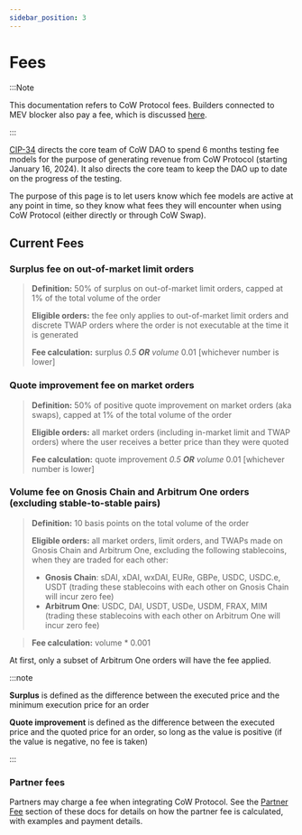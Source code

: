 ```yaml
---
sidebar_position: 3
---
```


# Fees

:::Note

This documentation refers to CoW Protocol fees. Builders connected to MEV blocker also pay a fee, which is discussed [here](/mevblocker/builders/fees/subscription-fees).

:::

[CIP-34](https://snapshot.org/#/cow.eth/proposal/0xe358941aa3f3aeaf94d40e6904c9bb530c98f88e363c2f309d9898b0ffb16c1f) directs the core team of CoW DAO to spend 6 months testing fee models for the purpose of generating revenue from CoW Protocol (starting January 16, 2024).
It also directs the core team to keep the DAO up to date on the progress of the testing.

The purpose of this page is to let users know which fee models are active at any point in time, so they know what fees they will encounter when using CoW Protocol (either directly or through CoW Swap).

## Current Fees

### Surplus fee on out-of-market limit orders

> **Definition:** 50% of surplus on out-of-market limit orders, capped at 1% of the total volume of the order
>
> **Eligible orders:** the fee only applies to out-of-market limit orders and discrete TWAP orders where the order is not executable at the time it is generated
>
> **Fee calculation:** surplus _0.5 **OR** volume_ 0.01 [whichever number is lower]

### Quote improvement fee on market orders

> **Definition:** 50% of positive quote improvement on market orders (aka swaps), capped at 1% of the total volume of the order
>
> **Eligible orders:** all market orders (including in-market limit and TWAP orders) where the user receives a better price than they were quoted
>
> **Fee calculation:** quote improvement _0.5 **OR** volume_ 0.01 [whichever number is lower]

### Volume fee on Gnosis Chain and Arbitrum One orders (excluding stable-to-stable pairs)

[//]: # 'If updating the list of stable coins, do not forget to update the actual code where this is handled on CoW Swap'
[//]: # 'https://github.com/cowprotocol/cowswap/blob/develop/libs/common-const/src/tokens.ts#L293-L302'

> **Definition:** 10 basis points on the total volume of the order
>
> **Eligible orders:** all market orders, limit orders, and TWAPs made on Gnosis Chain and Arbitrum One, excluding the following stablecoins, when they are traded for each other:
>
> - **Gnosis Chain**: sDAI, xDAI, wxDAI, EURe, GBPe, USDC, USDC.e, USDT (trading these stablecoins with each other on Gnosis Chain will incur zero fee)
> - **Arbitrum One**: USDC, DAI, USDT, USDe, USDM, FRAX, MIM (trading these stablecoins with each other on Arbitrum One will incur zero fee)

> **Fee calculation:** volume \* 0.001

At first, only a subset of Arbitrum One orders will have the fee applied.

:::note

**Surplus** is defined as the difference between the executed price and the minimum execution price for an order

**Quote improvement** is defined as the difference between the executed price and the quoted price for an order, so long as the value is positive (if the value is negative, no fee is taken)

:::

### Partner fees

Partners may charge a fee when integrating CoW Protocol.
See the [Partner Fee](/governance/fees/partner-fee) section of these docs for details on how the partner fee is calculated, with examples and payment details.

